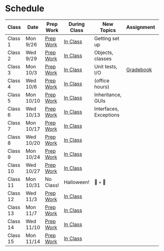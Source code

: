 # Schedule

Class | Date | Prep Work | During Class | New Topics | Assignment | Assignment Due
|-----|------|-----------|--------------|------------|------------|---------------|
Class 1 | Mon 9/26 | [Prep Work](./class1-prep) | [In Class](./class1) | Getting set up | | |
Class 2 | Wed 9/29 | [Prep Work](./class2-prep) | [In Class](./class2) | Objects, classes | | |
Class 3 | Mon 10/3 | [Prep Work](./class3-prep) | [In Class](./class3) | Unit tests, I/O | [Gradebook][gradebook] | |
Class 4 | Wed 10/6 | [Prep Work](./class4-prep) | [In Class](./class4) | (office hours) | | |
Class 5 | Mon 10/10 | [Prep Work](./class5-prep) | [In Class](./class5) | Inheritance, GUIs | | [Gradebook][gradebook] |
Class 6 | Wed 10/13 | [Prep Work](./class6-prep) | [In Class](./class6) | Interfaces, Exceptions | | |
Class 7 | Mon 10/17 | [Prep Work](./class7-prep) | [In Class](./class7) | | | |
Class 8 | Wed 10/20 | [Prep Work](./class8-prep) | [In Class](./class8) | | | |
Class 9 | Mon 10/24 | [Prep Work](./class9-prep) | [In Class](./class9) | | | |
Class 10 | Wed 10/27 | [Prep Work](./class10-prep) | [In Class](./class10) | | | |
Class 11 | Mon 10/31 | No Class! | Halloween! | 🍬 💀 👻 | | |
Class 12 | Wed 11/3 | [Prep Work](./class11-prep) | [In Class](./class11) | | | |
Class 13 | Mon 11/7 | [Prep Work](./class12-prep) | [In Class](./class12) | | | |
Class 14 | Wed 11/10 | [Prep Work](./class13-prep) | [In Class](./class13) | | | |
Class 15 | Mon 11/14 | [Prep Work](./class14-prep) | [In Class](./class14) | | | |

[gradebook]: ../materials/assignments/gradebook
